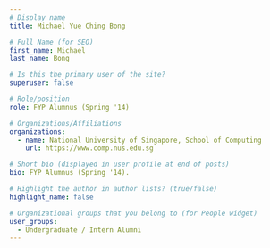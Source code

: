```yaml
---
# Display name
title: Michael Yue Ching Bong

# Full Name (for SEO) 
first_name: Michael
last_name: Bong

# Is this the primary user of the site?
superuser: false

# Role/position
role: FYP Alumnus (Spring '14)

# Organizations/Affiliations
organizations:
  - name: National University of Singapore, School of Computing
    url: https://www.comp.nus.edu.sg

# Short bio (displayed in user profile at end of posts)
bio: FYP Alumnus (Spring '14). 

# Highlight the author in author lists? (true/false)
highlight_name: false

# Organizational groups that you belong to (for People widget)
user_groups:
  - Undergraduate / Intern Alumni
---
```

